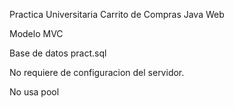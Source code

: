 Practica Universitaria Carrito de Compras Java Web

Modelo MVC

Base de datos pract.sql

No requiere de configuracion del servidor.

No usa pool